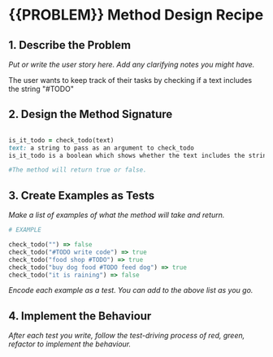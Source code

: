# {{PROBLEM}} Method Design Recipe

## 1. Describe the Problem

_Put or write the user story here. Add any clarifying notes you might have._

The user wants to keep track of their tasks by checking if a text includes the string "#TODO"

## 2. Design the Method Signature
```ruby 

is_it_todo = check_todo(text)
text: a string to pass as an argument to check_todo
is_it_todo is a boolean which shows whether the text includes the string "#TODO"

#The method will return true or false.
```

## 3. Create Examples as Tests

_Make a list of examples of what the method will take and return._

```ruby
# EXAMPLE

check_todo("") => false
check_todo("#TODO write code") => true
check_todo("food shop #TODO") => true
check_todo("buy dog food #TODO feed dog") => true
check_todo("it is raining") => false

```

_Encode each example as a test. You can add to the above list as you go._

## 4. Implement the Behaviour

_After each test you write, follow the test-driving process of red, green, refactor to implement the behaviour._